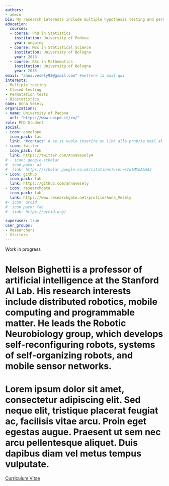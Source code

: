 ```yaml
---
authors:
- admin
bio: My research interests include multiple hypothesis testing and permutation methods, with applications in biostatistics.
education:
  courses:
  - course: PhD in Statistics
    institution: University of Padova
    year: ongoing
  - course: MSc in Statistical Science
    institution: University of Bologna
    year: 2018
  - course: BSc in Mathematics
    institution: University of Bologna
    year: 2016
email: "anna.vesely92@gmail.com" #mettere la mail qui
interests:
- Multiple testing
- Closed testing
- Permutation tests
- Biostatistics
name: Anna Vesely
organizations:
- name: University of Padova
  url: "https://www.unipd.it/en/"
role: PhD Student
social:
- icon: envelope
  icon_pack: fas
  link: '#contact' # se si vuole inserire un link alla propria mail al posto di #contact mettere mailto:email@email.it
- icon: twitter
  icon_pack: fab
  link: https://twitter.com/AnnaVesely4
# - icon: google-scholar
#  icon_pack: ai
#  link: https://scholar.google.co.uk/citations?user=sIwtMXoAAAAJ
- icon: github
  icon_pack: fab
  link: https://github.com/annavesely
- icon: researchgate
  icon_pack: fab
  link: https://www.researchgate.net/profile/Anna_Vesely
#- icon: orcid
#  icon_pack: fab
#  link: https://orcid.org/

superuser: true
user_groups:
- Researchers
- Visitors
---
```


Work in progress

# Nelson Bighetti is a professor of artificial intelligence at the Stanford AI Lab. His research interests include distributed robotics, mobile computing and programmable matter. He leads the Robotic Neurobiology group, which develops self-reconfiguring robots, systems of self-organizing robots, and mobile sensor networks.

# Lorem ipsum dolor sit amet, consectetur adipiscing elit. Sed neque elit, tristique placerat feugiat ac, facilisis vitae arcu. Proin eget egestas augue. Praesent ut sem nec arcu pellentesque aliquet. Duis dapibus diam vel metus tempus vulputate.

[Curriculum Vitae](files/cv.pdf)
